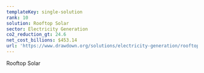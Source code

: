 ```yaml
---
templateKey: single-solution
rank: 10
solution: Rooftop Solar
sector: Electricity Generation
co2_reduction_gt: 24.6
net_cost_billions: $453.14
url: 'https://www.drawdown.org/solutions/electricity-generation/rooftop-solar'
---
```


Rooftop Solar